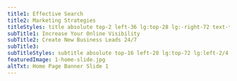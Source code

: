 ```yaml
---
title1: Effective Search
title2: Marketing Strategies
titleStyles: title absolute top-2 left-36 lg:top-28 lg:-right-72 text-themeBlue-100 text-base lg:text-7xl font-LatoBold text-center
subTitle1: Increase Your Online Visibility
subTitle2: Create New Business Leads 24/7
subTitle3: 
subTitleStyles: subtitle absolute top-16 left-28 lg:top-72 lg:left-2/4 text-themeOrange-300 text-sm lg:text-4xl font-LatoLight text-center 
featuredImage: 1-home-slide.jpg
altTxt: Home Page Banner Slide 1
---
```

